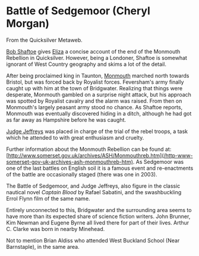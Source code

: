 
# Battle of Sedgemoor (Cheryl Morgan)

From the Quicksilver Metaweb.

[Bob Shaftoe](/bob-shaftoe) gives [Eliza](/eliza-de-la-zeur) a concise account of the end of the Monmouth Rebellion in Quicksilver. However, being a Londoner, Shaftoe is somewhat ignorant of West Country geography and skims a lot of the detail.

After being proclaimed king in Taunton, [Monmouth](/monmouth) marched north towards Bristol, but was forced back by Royalist forces. Feversham's army finally caught up with him at the town of Bridgwater. Realizing that things were desperate, Monmouth gambled on a surprise night attack, but his approach was spotted by Royalist cavalry and the alarm was raised. From then on Monmouth's largely peasant army stood no chance. As Shaftoe reports, Monmouth was eventually discovered hiding in a ditch, although he had got as far away as Hampshire before he was caught.

[Judge Jeffreys](/judge-jeffreys) was placed in charge of the trial of the rebel troops, a task which he attended to with great enthusiasm and cruelty.

Further information about the Monmouth Rebellion can be found at: [http://www.somerset.gov.uk/archives/ASH/Monmouthreb.htm](/http-www-somerset-gov-uk-archives-ash-monmouthreb-htm). As Sedgemoor was one of the last battles on English soil it is a famous event and re-enactments of the battle are occasionally staged (there was one in 2003).

The Battle of Sedgemoor, and Judge Jeffreys, also figure in the classic nautical novel *Captain Blood* by Rafael Sabatini, and the swashbuckling Errol Flynn film of the same name.

Entirely unconnected to this, Bridgwater and the surrounding area seems to have more than its expected share of science fiction writers. John Brunner, Kim Newman and Eugene Byrne all lived there for part of their lives. Arthur C. Clarke was born in nearby Minehead.

Not to mention Brian Aldiss who attended West Buckland School (Near Barnstaple), in the same area.
